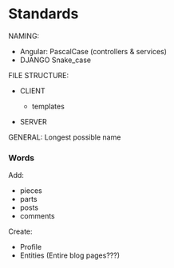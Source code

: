 # Standards

NAMING:
- Angular: PascalCase (controllers & services)
- DJANGO Snake_case

FILE STRUCTURE:
- CLIENT
  - templates

- SERVER 

GENERAL: Longest possible name

### Words
Add:
- pieces
- parts
- posts
- comments

Create:
- Profile
- Entities (Entire blog pages???)
